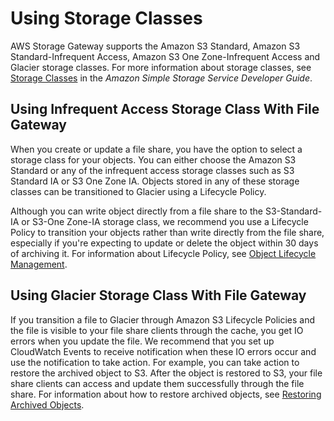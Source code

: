 # Using Storage Classes<a name="storage-classes"></a>

 AWS Storage Gateway supports the Amazon S3 Standard, Amazon S3 Standard\-Infrequent Access, Amazon S3 One Zone\-Infrequent Access and Glacier storage classes\. For more information about storage classes, see [Storage Classes](https://docs.aws.amazon.com/AmazonS3/latest/dev/storage-class-intro.html) in the *Amazon Simple Storage Service Developer Guide*\.

## Using Infrequent Access Storage Class With File Gateway<a name="ia-file-gateway"></a>

When you create or update a file share, you have the option to select a storage class for your objects\. You can either choose the Amazon S3 Standard or any of the infrequent access storage classes such as S3 Standard IA or S3 One Zone IA\. Objects stored in any of these storage classes can be transitioned to Glacier using a Lifecycle Policy\.

Although you can write object directly from a file share to the S3\-Standard\-IA or S3\-One Zone\-IA storage class, we recommend you use a Lifecycle Policy to transition your objects rather than write directly from the file share, especially if you're expecting to update or delete the object within 30 days of archiving it\. For information about Lifecycle Policy, see [Object Lifecycle Management](https://docs.aws.amazon.com/AmazonS3/latest/dev/object-lifecycle-mgmt.html)\. 

## Using Glacier Storage Class With File Gateway<a name="using-glacier-strage-class"></a>

If you transition a file to Glacier through Amazon S3 Lifecycle Policies and the file is visible to your file share clients through the cache, you get IO errors when you update the file\. We recommend that you set up CloudWatch Events to receive notification when these IO errors occur and use the notification to take action\. For example, you can take action to restore the archived object to S3\. After the object is restored to S3, your file share clients can access and update them successfully through the file share\. For information about how to restore archived objects, see [Restoring Archived Objects](https://docs.aws.amazon.com/AmazonS3/latest/dev/restoring-objects.html)\.